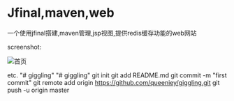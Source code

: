 Jfinal,maven,web
===================

一个使用jfinal搭建,maven管理,jsp视图,提供redis缓存功能的web网站

screenshot:


![首页](/index)


etc.
"# giggling" 
"# giggling"  git init git add README.md git commit -m "first commit" git remote add origin https://github.com/queeniey/giggling.git git push -u origin master
